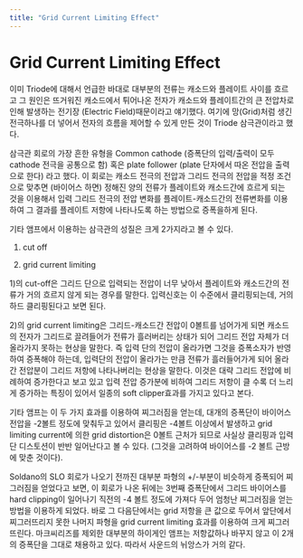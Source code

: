 ```yaml
---
title: "Grid Current Limiting Effect"
---
```

# Grid Current Limiting Effect


이미 Triode에 대해서 언급한 바대로 대부분의 전류는 캐소드와 플레이트 사이를 흐르고 그 원인은 뜨거워진 캐소드에서 튀어나온 전자가 캐소드와 플레이트간의 큰 전압차로 인해 발생하는 전기장 (Electric Field)때문이라고 얘기했다. 여기에 망(Grid)처럼 생긴 전극하나를 더 넣어서 전자의 흐름을 제어할 수 있게 만든 것이 Triode 삼극관이라고 했다.




삼극관 회로의 가장 흔한 유형을 Common cathode (증폭단의 입력/출력이 모두 cathode 전극을 공통으로 함) 혹은 plate follower (plate 단자에서 따온 전압을 출력으로 한다) 라고 했다. 이 회로는 캐소드 전극의 전압과 그리드 전극의 전압을 적정 조건으로 맞추면 (바이어스 하면) 정해진 양의 전류가 플레이트와 캐소드간에 흐르게 되는 것을 이용해서 입력 그리드 전극의 전압 변화를 플레이트-캐소드간의 전류변화를 이용하여 그 결과를 플레이트 저항에 나타나도록 하는 방법으로 증폭을하게 된다.




기타 앰프에서 이용하는 삼극관의 성질은 크게 2가지라고 볼 수 있다.




1) cut off

2) grid current limiting




1)의 cut-off은 그리드 단으로 입력되는 전압이 너무 낮아서 플레이트와 캐소드간의 전류가 거의 흐르지 않게 되는 경우를 말한다. 입력신호는 이 수준에서 클리핑되는데, 거의 하드 클리핑된다고 보면 된다.




2)의 grid current limiting은 그리드-캐소드간 전압이 0볼트를 넘어가게 되면 캐소드의 전자가 그리드로 끌려들어가 전류가 흘러버리는 상태가 되어 그리드 전압 자체가 더 올라가지 못하는 현상을 말한다. 즉 입력 단의 전압이 올라가면 그것을 증폭소자가 반영하여 증폭해야 하는데, 입력단의 전압이 올라가는 만큼 전류가 흘러들어가게 되어 올라간 전압분이 그리드 저항에 나타나버리는 현상을 말한다. 이것은 대략 그리드 전압에 비례하여 증가한다고 보고 있고 입력 전압 증가분에 비하여 그리드 저항이 클 수록 더 느리게 증가하는 특징이 있어서 일종의 soft clipper효과를 가지고 있다고 본다.




기타 앰프는 이 두 가지 효과를 이용하여 찌그러짐을 얻는데, 대개의 증폭단이 바이어스 전압을 -2볼트 정도에 맞춰두고 있어서 클리핑은 -4볼트 이상에서 발생하고 grid limiting current에 의한 grid distortion은 0볼트 근처가 되므로 사실상 클리핑과 입력단 디스토션이 반반 일어난다고 볼 수 있다. (그것을 고려하여 바이어스를 -2 볼트 근방에 맞춘 것이다).




Soldano의 SLO 회로가 나오기 전까진 대부분 파형의 +/-부분이 비슷하게 증폭되어 찌그러짐을 얻었다고 보면, 이 회로가 나온 뒤에는 3번째 증폭단에서 그리드 바이어스를 hard clipping이 일어나기 직전의 -4 볼트 정도에 가져다 두어 엄청난 찌그러짐을 얻는 방법을 이용하게 되었다. 바로 그 다음단에서는 grid 저항을 큰 값으로 두어서 앞단에서 찌그러뜨리지 못한 나머지 파형을 grid current limiting 효과를 이용하여 크게 찌그러뜨린다. 마크씨리즈를 제외한 대부분의 하이게인 앰프는 저항값하나 바꾸지 않고 이 2개의 증폭단을 그대로 채용하고 있다. 따라서 사운드의 뉘앙스가 거의 같다.












